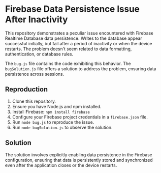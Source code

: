 # Firebase Data Persistence Issue After Inactivity

This repository demonstrates a peculiar issue encountered with Firebase Realtime Database data persistence.  Writes to the database appear successful initially, but fail after a period of inactivity or when the device restarts. The problem doesn't seem related to data formatting, authentication, or database rules. 

The `bug.js` file contains the code exhibiting this behavior.  The `bugSolution.js` file offers a solution to address the problem, ensuring data persistence across sessions.

## Reproduction

1. Clone this repository.
2. Ensure you have Node.js and npm installed.
3. Install Firebase: `npm install firebase`
4. Configure your Firebase project credentials in a `firebase.json` file.
5. Run `node bug.js` to reproduce the issue.
6. Run `node bugSolution.js` to observe the solution.

## Solution

The solution involves explicitly enabling data persistence in the Firebase configuration, ensuring that data is persistently stored and synchronized even after the application closes or the device restarts.